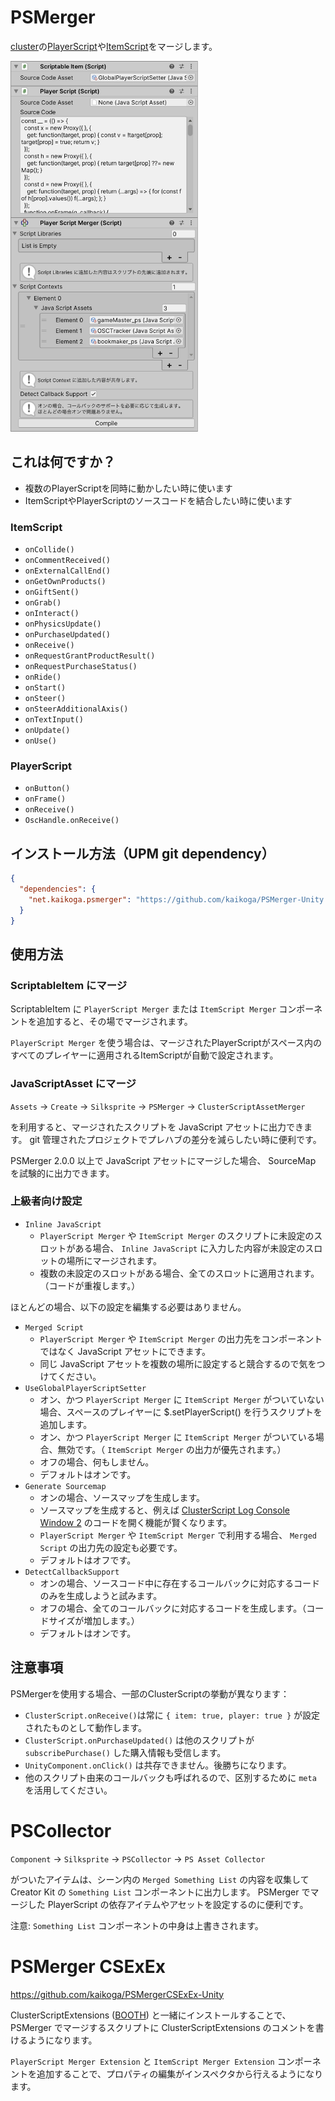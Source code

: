 # PSMerger

[cluster](https://cluster.mu/)の[PlayerScript](https://docs.cluster.mu/script/interfaces/PlayerScript.html)や[ItemScript](https://docs.cluster.mu/script/interfaces/ClusterScript.html)をマージします。

<img src="screenshot.png" width="300" />

## これは何ですか？

- 複数のPlayerScriptを同時に動かしたい時に使います
- ItemScriptやPlayerScriptのソースコードを結合したい時に使います

### ItemScript

- `onCollide()`
- `onCommentReceived()`
- `onExternalCallEnd()`
- `onGetOwnProducts()`
- `onGiftSent()`
- `onGrab()`
- `onInteract()`
- `onPhysicsUpdate()`
- `onPurchaseUpdated()`
- `onReceive()`
- `onRequestGrantProductResult()`
- `onRequestPurchaseStatus()`
- `onRide()`
- `onStart()`
- `onSteer()`
- `onSteerAdditionalAxis()`
- `onTextInput()`
- `onUpdate()`
- `onUse()`

### PlayerScript

- `onButton()`
- `onFrame()`
- `onReceive()`
- `OscHandle.onReceive()`

## インストール方法（UPM git dependency）

```json
{
  "dependencies": {
    "net.kaikoga.psmerger": "https://github.com/kaikoga/PSMerger-Unity.git"
  }
}
```

## 使用方法

### ScriptableItem にマージ

ScriptableItem に `PlayerScript Merger` または `ItemScript Merger` コンポーネントを追加すると、その場でマージされます。

`PlayerScript Merger` を使う場合は、マージされたPlayerScriptがスペース内のすべてのプレイヤーに適用されるItemScriptが自動で設定されます。

### JavaScriptAsset にマージ

`Assets` -> `Create` -> `Silksprite` -> `PSMerger` -> `ClusterScriptAssetMerger`

を利用すると、マージされたスクリプトを JavaScript アセットに出力できます。
git 管理されたプロジェクトでプレハブの差分を減らしたい時に便利です。

PSMerger 2.0.0 以上で JavaScript アセットにマージした場合、 SourceMap を試験的に出力できます。

### 上級者向け設定

- `Inline JavaScript`
  - `PlayerScript Merger` や `ItemScript Merger` のスクリプトに未設定のスロットがある場合、 `Inline JavaScript` に入力した内容が未設定のスロットの場所にマージされます。
  - 複数の未設定のスロットがある場合、全てのスロットに適用されます。（コードが重複します。）

ほとんどの場合、以下の設定を編集する必要はありません。

- `Merged Script`
  - `PlayerScript Merger` や `ItemScript Merger` の出力先をコンポーネントではなく JavaScript アセットにできます。
  - 同じ JavaScript アセットを複数の場所に設定すると競合するので気をつけてください。
- `UseGlobalPlayerScriptSetter`
  - オン、かつ `PlayerScript Merger` に `ItemScript Merger` がついていない場合、スペースのプレイヤーに $.setPlayerScript() を行うスクリプトを追加します。
  - オン、かつ `PlayerScript Merger` に `ItemScript Merger` がついている場合、無効です。（ `ItemScript Merger` の出力が優先されます。）
  - オフの場合、何もしません。
  - デフォルトはオンです。
- `Generate Sourcemap`
  - オンの場合、ソースマップを生成します。
  - ソースマップを生成すると、例えば [ClusterScript Log Console Window 2](https://kaikoga.booth.pm/items/7084684) のコードを開く機能が賢くなります。
  - `PlayerScript Merger` や `ItemScript Merger` で利用する場合、 `Merged Script` の出力先の設定も必要です。
  - デフォルトはオフです。
- `DetectCallbackSupport`
  - オンの場合、ソースコード中に存在するコールバックに対応するコードのみを生成しようと試みます。
  - オフの場合、全てのコールバックに対応するコードを生成します。（コードサイズが増加します。）
  - デフォルトはオンです。

## 注意事項

PSMergerを使用する場合、一部のClusterScriptの挙動が異なります：

- `ClusterScript.onReceive()`は常に `{ item: true, player: true }` が設定されたものとして動作します。
- `ClusterScript.onPurchaseUpdated()` は他のスクリプトが `subscribePurchase()` した購入情報も受信します。
- `UnityComponent.onClick()` は共存できません。後勝ちになります。
- 他のスクリプト由来のコールバックも呼ばれるので、区別するために `meta` を活用してください。

# PSCollector

`Component` -> `Silksprite` -> `PSCollector` -> `PS Asset Collector`

がついたアイテムは、シーン内の `Merged Something List` の内容を収集して Creator Kit の `Something List` コンポーネントに出力します。
PSMerger でマージした PlayerScript の依存アイテムやアセットを設定するのに便利です。

注意: `Something List` コンポーネントの中身は上書きされます。

# PSMerger CSExEx

https://github.com/kaikoga/PSMergerCSExEx-Unity

ClusterScriptExtensions ([BOOTH](https://booth.pm/ja/items/6089933)) と一緒にインストールすることで、 PSMerger でマージするスクリプトに ClusterScriptExtensions のコメントを書けるようになります。

`PlayerScript Merger Extension` と `ItemScript Merger Extension` コンポーネントを追加することで、プロパティの編集がインスペクタから行えるようになります。

